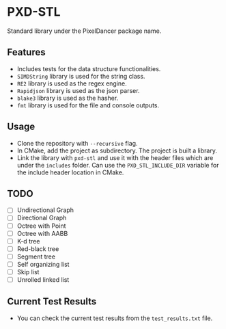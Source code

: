 # PXD-STL

Standard library under the PixelDancer package name.

## Features

- Includes tests for the data structure functionalities.
- ```SIMDString``` library is used for the string class.
- ```RE2``` library is used as the regex engine.
- ```Rapidjson``` library is used as the json parser.
- ```blake3``` library is used as the hasher.
- ```fmt``` library is used for the file and console outputs.

## Usage

- Clone the repository with ```--recursive``` flag.
- In CMake, add the project as subdirectory. The project is built a library.
- Link the library with ```pxd-stl``` and use it with the header files which are under the ```includes``` folder. Can use the ```PXD_STL_INCLUDE_DIR``` variable for the include header location in CMake.

## TODO

- [ ] Undirectional Graph
- [ ] Directional Graph
- [ ] Octree with Point
- [ ] Octree with AABB
- [ ] K-d tree
- [ ] Red-black tree
- [ ] Segment tree
- [ ] Self organizing list
- [ ] Skip list
- [ ] Unrolled linked list

## Current Test Results

- You can check the current test results from the ```test_results.txt``` file.
